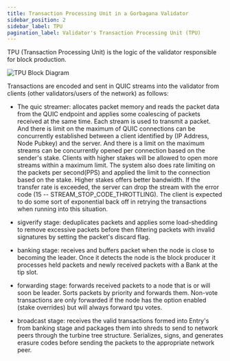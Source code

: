 ```yaml
---
title: Transaction Processing Unit in a Gorbagana Validator
sidebar_position: 2
sidebar_label: TPU
pagination_label: Validator's Transaction Processing Unit (TPU)
---
```


TPU (Transaction Processing Unit) is the logic of the validator
responsible for block production.

![TPU Block Diagram](/img/tpu.svg)

Transactions are encoded and sent in QUIC streams into the validator
from clients (other validators/users of the network) as follows:

* The quic streamer: allocates packet memory and reads the packet data from
the QUIC endpoint and applies some coalescing of packets received at
the same time. Each stream is used to transmit a packet. And there is limit on the
maximum of QUIC connections can be concurrently established between a client
identified by (IP Address, Node Pubkey) and the server. And there is a limit on the
maximum streams can be concurrently opened per connection based on the sender's
stake. Clients with higher stakes will be allowed to open more streams within
a maximum limit. The system also does rate limiting on the packets per
second(PPS) and applied the limit to the connection based on the stake.
Higher stakes offers better bandwidth. If the transfer rate is exceeded,
the server can drop the stream with the error code (15 -- STREAM_STOP_CODE_THROTTLING).
The client is expected to do some sort of exponential back off in retrying the
transactions when running into this situation.

* sigverify stage: deduplicates packets and applies some load-shedding
to remove excessive packets before then filtering packets with invalid
signatures by setting the packet's discard flag.

* banking stage: receives and buffers packet when the node is close to
becoming the leader. Once it detects the node is the block producer it
processes held packets and newly received packets with a Bank at the tip slot.

* forwarding stage: forwards received packets to a node that is or will soon
be leader. Sorts packets by priority and forwards them. Non-vote transactions
are only forwarded if the node has the option enabled (stake overrides) but
will always forward tpu votes.

* broadcast stage: receives the valid transactions formed into Entry's from
banking stage and packages them into shreds to send to network peers through
the turbine tree structure. Serializes, signs, and generates erasure codes
before sending the packets to the appropriate network peer.
